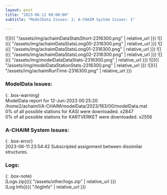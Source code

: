 ```yaml
---
layout: post
title: "2023-06-12 00:00:00"
subtitle: "ModelData Issues: 2; A-CHAIM System Issues: 1"

---
```


![]({{ "/assets/img/achaimDataStatsShort-2316300.png" | relative_url }})
![]({{ "/assets/img/achaimDataStatsLong00-2316300.png" | relative_url }})
![]({{ "/assets/img/achaimDataStatsLong01-2316300.png" | relative_url }})
![]({{ "/assets/img/achaimDataStatsLong02-2316300.png" | relative_url }})
![]({{ "/assets/img/modelDataDataStats-2316300.png" | relative_url }})
![]({{ "/assets/img/modelDataStationStats-2316300.png" | relative_url }})
![]({{ "/assets/img/achaimRunTime-2316300.png" | relative_url }})


### ModelData Issues:  
  
{: .box-warning}  
 ModelData report for 12-Jun-2023 00:25:20   
 /home2/achaim1/A-CHAIM/modelData/2023/163/00/modelData.mat   
 0% of all possible stations for KASI were downloaded. x2847   
 0% of all possible stations for KARTVERKET were downloaded. x2556   
  
### A-CHAIM System Issues:  
  
{: .box-error}  
2023-06-11 23:54:42 Subscripted assignment between dissimilar structures.  

### Logs:  
  
{: .box-note}  
[Logs.zip]({{ "/assets/other/logs.zip" | relative_url }})  
[Log Info]({{ "/logInfo" | relative_url }})  
